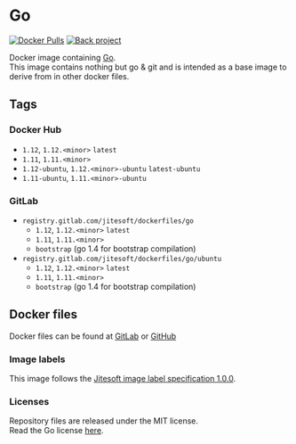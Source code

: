 # Go

[![Docker Pulls](https://img.shields.io/docker/pulls/jitesoft/go.svg)](https://cloud.docker.com/u/jitesoft/repository/docker/jitesoft/go)
[![Back project](https://img.shields.io/badge/Open%20Collective-Tip%20the%20devs!-blue.svg)](https://opencollective.com/jitesoft-open-source)

Docker image containing [Go](https://golang.org/).  
This image contains nothing but go & git and is intended as a base image to derive from in other docker files.

## Tags

### Docker Hub

* `1.12`, `1.12.<minor>` `latest`
* `1.11`, `1.11.<minor>`
* `1.12-ubuntu`, `1.12.<minor>-ubuntu` `latest-ubuntu`
* `1.11-ubuntu`, `1.11.<minor>-ubuntu`

### GitLab

* `registry.gitlab.com/jitesoft/dockerfiles/go`
  * `1.12`, `1.12.<minor>` `latest`
  * `1.11`, `1.11.<minor>`
  * `bootstrap` (go 1.4 for bootstrap compilation) 
* `registry.gitlab.com/jitesoft/dockerfiles/go/ubuntu`
  * `1.12`, `1.12.<minor>` `latest`
  * `1.11`, `1.11.<minor>`
  * `bootstrap` (go 1.4 for bootstrap compilation)
  

## Docker files

Docker files can be found at  [GitLab](https://gitlab.com/jitesoft/dockerfiles/go) or [GitHub](https://github.com/jitesoft/docker-go)

### Image labels

This image follows the [Jitesoft image label specification 1.0.0](https://gitlab.com/snippets/1866155).

### Licenses

Repository files are released under the MIT license.  
Read the Go license [here](https://github.com/golang/go/blob/master/LICENSE).
